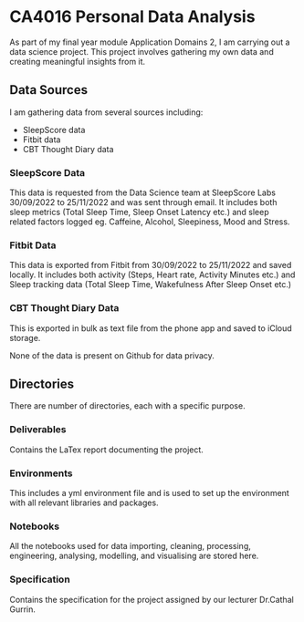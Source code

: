 # CA4016 Personal Data Analysis
As part of my final year module Application Domains 2, I am carrying out a data science project. This project involves gathering my own data and creating meaningful insights from it.

## Data Sources
I am gathering data from several sources including:

- SleepScore data
- Fitbit data
- CBT Thought Diary data

### SleepScore Data
This data is requested from the Data Science team at SleepScore Labs 30/09/2022 to 25/11/2022 and was sent through email.
It includes both sleep metrics (Total Sleep Time, Sleep Onset Latency etc.) and sleep related factors logged eg. Caffeine, Alcohol, Sleepiness, Mood and Stress.

### Fitbit Data
This data is exported from Fitbit from 30/09/2022 to 25/11/2022 and saved locally.
It includes both activity (Steps, Heart rate, Activity Minutes etc.) and Sleep tracking data (Total Sleep Time, Wakefulness After Sleep Onset etc.)

### CBT Thought Diary Data
This is exported in bulk as text file from the phone app and saved to iCloud storage.

None of the data is present on Github for data privacy.

## Directories
There are number of directories, each with a specific purpose.

### Deliverables
Contains the LaTex report documenting the project.

### Environments
This includes a yml environment file and is used to set up the environment with all relevant libraries and packages.

### Notebooks
All the notebooks used for data importing, cleaning, processing, engineering, analysing, modelling, and visualising are stored here.

### Specification
Contains the specification for the project assigned by our lecturer Dr.Cathal Gurrin.
